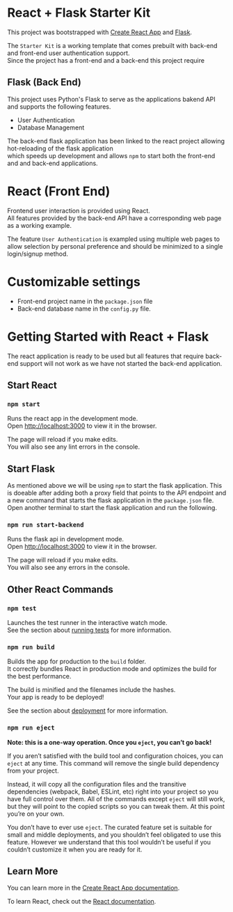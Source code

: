 

# React + Flask Starter Kit

This project was bootstrapped with [Create React App](https://github.com/facebook/create-react-app) and [Flask]().

The `Starter Kit` is a working template that comes prebuilt with back-end and front-end user authentication support. \
Since the project has a front-end and a back-end this project require

## Flask (Back End)

This project uses Python's Flask to serve as the applications bakend API and supports the following features. 

<!-- Create a Table here -->    
* User Authentication
* Database Management

The back-end flask application has been linked to the react project allowing hot-reloading of the flask application \
which speeds up development and allows `npm` to start both the front-end and and back-end applications.


# React (Front End)

Frontend user interaction is provided using React. \
All features provided by the back-end API have a corresponding web page as a working example.

The feature `User Authentication` is exampled using multiple web pages to allow selection by personal preference and should be minimized to a single login/signup method.


# Customizable settings

* Front-end project name in the `package.json` file
* Back-end database name in the `config.py` file.


# Getting Started with React + Flask

The react application is ready to be used but all features that require back-end support will not work as we have not started the back-end application.

## Start React

### `npm start`

Runs the react app in the development mode.\
Open [http://localhost:3000](http://localhost:3000) to view it in the browser.

The page will reload if you make edits.\
You will also see any lint errors in the console.


## Start Flask

As mentioned above we will be using `npm` to start the flask application. This is doeable after adding both a proxy field that points to the API endpoint and a new command that starts the flask application in the `package.json` file. Open another terminal to start the flask application and run the following.

### `npm run start-backend`

Runs the flask api in development mode.\
Open [http://localhost:3000](http://localhost:3000) to view it in the browser.

The page will reload if you make edits.\
You will also see any errors in the console.


## Other React Commands

### `npm test`

Launches the test runner in the interactive watch mode.\
See the section about [running tests](https://facebook.github.io/create-react-app/docs/running-tests) for more information.

### `npm run build`

Builds the app for production to the `build` folder.\
It correctly bundles React in production mode and optimizes the build for the best performance.

The build is minified and the filenames include the hashes.\
Your app is ready to be deployed!

See the section about [deployment](https://facebook.github.io/create-react-app/docs/deployment) for more information.

### `npm run eject`

**Note: this is a one-way operation. Once you `eject`, you can’t go back!**

If you aren’t satisfied with the build tool and configuration choices, you can `eject` at any time. This command will remove the single build dependency from your project.

Instead, it will copy all the configuration files and the transitive dependencies (webpack, Babel, ESLint, etc) right into your project so you have full control over them. All of the commands except `eject` will still work, but they will point to the copied scripts so you can tweak them. At this point you’re on your own.

You don’t have to ever use `eject`. The curated feature set is suitable for small and middle deployments, and you shouldn’t feel obligated to use this feature. However we understand that this tool wouldn’t be useful if you couldn’t customize it when you are ready for it.


## Learn More

You can learn more in the [Create React App documentation](https://facebook.github.io/create-react-app/docs/getting-started).

To learn React, check out the [React documentation](https://reactjs.org/).


<!-- # ============================================================================================================================ -->

